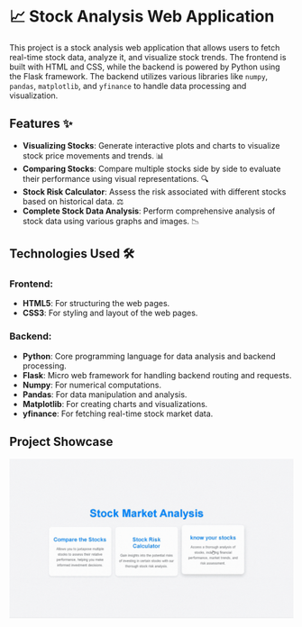 # 📈 Stock Analysis Web Application

This project is a stock analysis web application that allows users to fetch real-time stock data, analyze it, and visualize stock trends. The frontend is built with HTML and CSS, while the backend is powered by Python using the Flask framework. The backend utilizes various libraries like `numpy`, `pandas`, `matplotlib`, and `yfinance` to handle data processing and visualization.

## Features ✨

- **Visualizing Stocks**: Generate interactive plots and charts to visualize stock price movements and trends. 📊
- **Comparing Stocks**: Compare multiple stocks side by side to evaluate their performance using visual representations. 🔍
- **Stock Risk Calculator**: Assess the risk associated with different stocks based on historical data. ⚖️
- **Complete Stock Data Analysis**: Perform comprehensive analysis of stock data using various graphs and images. 📉

## Technologies Used 🛠️

### Frontend:
- **HTML5**: For structuring the web pages.
- **CSS3**: For styling and layout of the web pages.

### Backend:
- **Python**: Core programming language for data analysis and backend processing.
- **Flask**: Micro web framework for handling backend routing and requests.
- **Numpy**: For numerical computations.
- **Pandas**: For data manipulation and analysis.
- **Matplotlib**: For creating charts and visualizations.
- **yfinance**: For fetching real-time stock market data.
## Project Showcase

![Product Showcase](./stock_analysis.gif)
